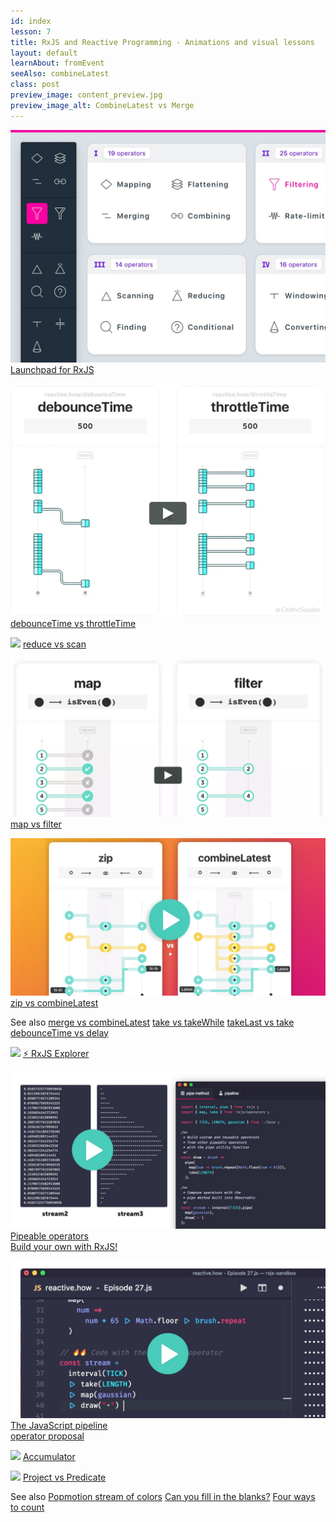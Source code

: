 ```yaml
---
id: index
lesson: 7
title: RxJS and Reactive Programming - Animations and visual lessons
layout: default
learnAbout: fromEvent
seeAlso: combineLatest
class: post
preview_image: content_preview.jpg
preview_image_alt: CombineLatest vs Merge
---
```


[![](/img/rxjs/content_preview_higher.jpg)](/rxjs)
[Launchpad for RxJS](/rxjs)

[![](/img/throttleTime/content_preview.jpg)](/throttleTime)
[debounceTime vs throttleTime](/throttleTime)

[![](/img/reduce/reduce-scan-featured.gif)](/reduce)
[reduce vs scan](/reduce)

[![](/img/filter/content_preview_wide.png)](/filter)
[map vs filter](/filter)

[![](/img/zip/content_preview.jpg)](/zip)
[zip vs combineLatest](/zip)

<span class="bg-black flex-grow mb-2 uppercase text-xs py-1 font-bold flex justify-center items-center">See also</span>
[merge vs combineLatest](/combineLatest)
[take vs takeWhile](/takeWhile)
[takeLast vs take](/takeLast)
[debounceTime vs delay](/debounceTime)

[![](/img/rxjs/explorer/content_preview.jpg)](/rxjs/explorer)
[⚡️ RxJS Explorer](/rxjs/explorer)

[![](/img/rxjs/pipeable-operators/content_preview.jpg)](/rxjs/pipeable-operators)
[Pipeable operators<br/>Build your own with RxJS!](/rxjs/pipeable-operators)

[![](/img/pipeline-operator/content_preview.jpg)](/pipeline-operator)
[The JavaScript pipeline<br/>operator proposal](/pipeline-operator)

[![](/img/accumulator/content_preview.png)](/accumulator)
[Accumulator](/accumulator)

[![](/img/predicate/content_preview.jpg)](/predicate)
[Project vs Predicate](/predicate)

<span class="bg-black flex-grow mb-2 uppercase text-xs py-1 font-bold flex justify-center items-center">See also</span>
[Popmotion stream of colors](/popmotion/tween)
[Can you fill in the blanks?](/skipWhile)
[Four ways to count](/count)
